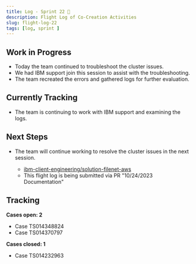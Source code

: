 ```yaml
---
title: Log - Sprint 22 🛫
description: Flight Log of Co-Creation Activities
slug: flight-log-22
tags: [log, sprint ]
---
```


## Work in Progress
- Today the team continued to troubleshoot the cluster issues.
- We had IBM support join this session to assist with the troubleshooting.
- The team recreated the errors and gathered logs for further evaluation. 
## Currently Tracking
- The team is continuing to work with IBM support and examining the logs.
## Next Steps
- The team will continue working to resolve the cluster issues in the next session.
  
    - [ibm-client-engineering/solution-filenet-aws](https://trello.com/c/o1nc3JXp/1-cluster-and-database-troubleshooting)
    - This flight log is being submitted via PR "10/24/2023 Documentation"

## Tracking
**Cases open: 2**
  - Case TS014348824
  - Case TS014370797
  
**Cases closed: 1**
  - Case TS014232963